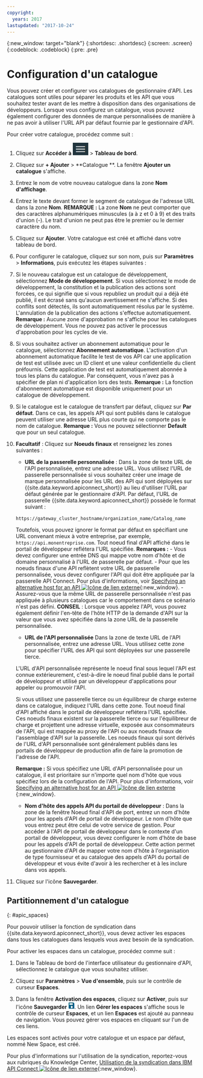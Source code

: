```yaml
---
copyright:
  years: 2017
lastupdated: "2017-10-24"
---
```


{:new_window: target="blank"}
{:shortdesc: .shortdesc}
{:screen: .screen}
{:codeblock: .codeblock}
{:pre: .pre}

# Configuration d'un catalogue

Vous pouvez créer et configurer vos catalogues de gestionnaire
d'API. Les catalogues sont
utiles pour séparer les produits et les API que vous souhaitez tester avant de les mettre à disposition dans des organisations de développeurs.
Lorsque vous configurez un catalogue, vous pouvez également configurer des
données de marque personnalisées de manière à ne pas avoir à utiliser l'URL API
par défaut fournie par le gestionnaire d'API.

Pour créer votre catalogue, procédez comme suit :

1. Cliquez sur **Accéder à** <img alt="Icône Accéder à" src="images/navigate_to_icon.png"> > **Tableau de bord**.

2. Cliquez sur **+ Ajouter** > **Catalogue **.
La fenêtre **Ajouter un catalogue** s'affiche.

3.  Entrez le nom de votre nouveau catalogue dans la zone **Nom
d'affichage**.

4. Entrez le texte devant former le segment de catalogue de l'adresse URL
dans la zone **Nom**.
	**REMARQUE :** La zone **Nom** ne peut comporter que des caractères alphanumériques minuscules (a à z
et 0 à 9) et des traits d'union (-). Le
trait d'union ne peut pas être le premier ou le dernier caractère du nom.

5. Cliquez sur **Ajouter**. Votre catalogue est créé et
affiché dans votre tableau de bord.

6. Pour configurer le catalogue, cliquez sur son nom, puis sur **Paramètres** > **Informations**, puis exécutez les étapes suivantes :
  1. Si le nouveau catalogue est un catalogue de développement, sélectionnez
**Mode de développement**.
Si vous sélectionnez le mode de développement, la constitution et la publication des actions sont forcées, ce qui signifie que si vous republiez un produit qui a déjà été publié, il est écrasé sans qu'aucun avertissement ne s'affiche. Si des
conflits sont détectés, ils sont automatiquement résolus par le système. L'annulation de la publication des actions s'effectue
automatiquement.
	**Remarque :** Aucune zone d'approbation ne s'affiche pour les catalogues de développement. Vous ne pouvez pas activer le processus d'approbation pour les cycles de vie.
  2. Si vous souhaitez activer un abonnement automatique pour le catalogue,
sélectionnez **Abonnement automatique**.
L'activation d'un abonnement automatique facilite le test de vos API car une application de test est utilisée avec un ID client et une valeur confidentielle du client préfournis. Cette application de test est automatiquement abonnée à tous les plans du catalogue. Par conséquent, vous n'avez pas à spécifier de plan ni d'application lors des tests. 
**Remarque :** La fonction d'abonnement automatique est disponible uniquement pour un catalogue de développement.
  3. Si le catalogue est le catalogue de transfert par défaut,
cliquez sur **Par défaut**. Dans ce cas, les appels API qui sont publiés dans le
catalogue peuvent utiliser une adresse URL plus courte qui ne comporte pas le nom de
catalogue.
    **Remarque :** Vous ne pouvez sélectionner **Default** que pour un seul catalogue.
  4. **Facultatif** : Cliquez sur **Noeuds finaux** et renseignez les zones suivantes :
        - **URL de la passerelle personnalisée** : Dans la zone de texte URL de l'API personnalisée, entrez une adresse URL. Vous utilisez l'URL de passerelle personnalisée si vous souhaitez créer une image de marque personnalisée pour les URL des API qui sont déployées sur {{site.data.keyword.apiconnect_short}} au lieu d'utiliser l'URL par défaut générée par le gestionnaire d'API.
        Par défaut, l'URL de passerelle {{site.data.keyword.apiconnect_short}} possède le format suivant :
        ```
        https://gateway_cluster_hostname/organization_name/Catalog_name
        ```
        Toutefois, vous pouvez ignorer le format par défaut en spécifiant une URL convenant mieux à votre entreprise, par exemple, `https://api.monentreprise.com`. Tout noeud final d'API affiché dans le portail de développeur reflétera l'URL spécifiée.
			**Remarques :**
		    - Vous devez configurer une entrée DNS qui mappe votre nom d'hôte et de domaine personnalisé à l'URL de passerelle par défaut.
		    - Pour que les noeuds finaux d'une API reflètent votre URL de passerelle personnalisée, vous devez configurer l'API qui doit être appliquée par la passerelle API Connect. Pour plus d'informations, voir [Specifying an alternative host for an API ![Icône de lien externe](../../icons/launch-glyph.svg "Icône de lien externe")](http://www.ibm.com/support/knowledgecenter/en/SSFS6T/com.ibm.apic.toolkit.doc/task_apionprem_creating_apis.html#task_tq2_11r_xt__enforce_step){:new_window}.
		    - Assurez-vous que la même URL de passerelle personnalisée n'est pas
appliquée à plusieurs catalogues car le comportement dans ce scénario n'est pas
défini.
				**CONSEIL** : Lorsque vous appelez l'API, vous pouvez également définir l'en-tête de l'hôte HTTP de la demande d'API
		    sur la valeur que vous avez spécifiée dans la zone URL de la passerelle personnalisée.

	    - **URL de l'API personnalisée**
	    Dans la zone de texte URL de l'API personnalisée, entrez une adresse URL. Vous utilisez cette zone pour spécifier l'URL des API qui sont déployées sur une passerelle tierce.

	    L'URL d'API personnalisée représente le noeud final sous lequel l'API est connue extérieurement, c'est-à-dire le noeud final publié dans le portail de développeur et utilisé par un développeur d'applications pour appeler ou promouvoir l'API.

	    Si vous utilisez une passerelle tierce ou un équilibreur de charge externe
dans ce catalogue, indiquez l'URL dans cette zone. Tout noeud final d'API affiché dans le portail de développeur reflétera l'URL spécifiée. Ces noeuds finaux existent sur la passerelle tierce ou sur l'équilibreur de charge et projettent une adresse virtuelle, exposée aux consommateurs de l'API, qui est mappée au proxy de l'API ou aux noeuds finaux de l'assemblage d'API sur la passerelle. Les noeuds finaux qui sont dérivés de l'URL d'API personnalisée sont généralement publiés dans les portails de développeur de production afin de faire la promotion de l'adresse de l'API.

	    **Remarque :** Si vous spécifiez une URL d'API personnalisée pour un catalogue, il est prioritaire sur n'importe quel nom d'hôte que vous
	    spécifiez lors de la configuration de l'API. Pour plus d'informations, voir [Specifying an alternative host for an API ![Icône de lien externe](../../icons/launch-glyph.svg "Icône de lien externe")](http://www.ibm.com/support/knowledgecenter/en/SSFS6T/com.ibm.apic.toolkit.doc/task_apionprem_creating_apis.html#task_tq2_11r_xt__enforce_step){:new_window}.

	    - **Nom d'hôte des appels API du portail de développeur** :
	    Dans la zone de la fenêtre Noeud final d'API de port, entrez un nom d'hôte pour les appels d'API de portail de développeur. Le
nom d'hôte que vous entrez peut être celui de votre service de gestion. Pour accéder à l'API de portail de développeur dans le contexte d'un portail de développeur, vous devez configurer le nom d'hôte de base pour les appels d'API de portail de développeur. Cette action permet au gestionnaire d'API de mapper votre nom d'hôte à
l'organisation de type fournisseur et au catalogue des appels d'API du portail
de développeur et vous évite d'avoir à les rechercher et à les inclure dans vos
appels.

7. Cliquez sur l'icône **Sauvegarder**.

## Partitionnement d'un catalogue
{: #apic_spaces}

Pour pouvoir utiliser la fonction de syndication dans
{{site.data.keyword.apiconnect_short}},
vous devez activer les espaces dans tous les catalogues dans lesquels vous avez
besoin de la syndication.

Pour activer les espaces dans un catalogue, procédez comme suit :
1. Dans le Tableau de bord de l'interface utilisateur du gestionnaire d'API,
sélectionnez le catalogue que vous souhaitez utiliser.

2. Cliquez sur **Paramètres** > **Vue d'ensemble**, puis sur le contrôle de curseur **Espaces**.

3. Dans la fenêtre **Activation des espaces**, cliquez sur **Activer**, puis sur l'icône **Sauvegarder** <img src="images/icon_save.png" alt="icône Sauvegarder"/>.
Un lien **Gérer les espaces** s'affiche
sous le contrôle de curseur **Espaces**, et un lien **Espaces** est ajouté au panneau de navigation. Vous
pouvez gérer vos espaces en cliquant sur l'un de ces liens.

Les espaces sont activés pour votre catalogue et un espace par défaut,
nommé New Space, est créé.

Pour plus d'informations sur l'utilisation de la syndication, reportez-vous aux rubriques du Knowledge Center, [Utilisation de la syndication dans IBM API Connect ![Icône de lien externe](../../icons/launch-glyph.svg "Icône de lien externe")](http://www.ibm.com/support/knowledgecenter/SSFS6T/com.ibm.apic.apionprem.doc/capic_syndication_using.html){:new_window}.
